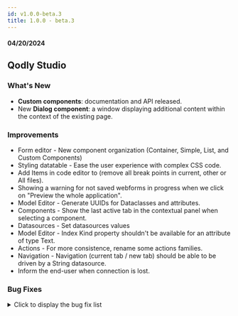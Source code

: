 ```yaml
---
id: v1.0.0-beta.3
title: 1.0.0 - beta.3
---
```



#### 04/20/2024

## Qodly Studio

<h3> What's New </h3>

- **Custom components**: documentation and API released.
- New **Dialog component**: a window displaying additional content within the context of the existing page.

<h3> Improvements </h3>

- Form editor - New component organization (Container, Simple, List, and Custom Components)
- Styling datatable - Ease the user experience with complex CSS code.
- Add Items in code editor to (remove all break points in current, other or All files).
- Showing a warning for not saved webforms in progress when we click on "Preview the whole application".
- Model Editor - Generate UUIDs for Dataclasses and attributes.
- Components - Show the last active tab in the contextual panel when selecting a component.
- Datasources - Set datasources values
- Model Editor - Index Kind property shouldn't be available for an attribute of type Text.
- Actions - For more consistence, rename some actions families.
- Navigation - Navigation (current tab / new tab) should be able to be driven by a String datasource.
- Inform the end-user when connection is lost.


<h3> Bug Fixes </h3>

<details><summary>Click to display the bug fix list</summary>

<!-- v0.21.7 to v0.25.1 -->
- Standard actions not showing up after project update.
- When having a selected element entity attached to the datatable the search/filtering doesn't work.
- Weird behavior when reloading selection after delete.
- Copy of the current element of a matrix to an entity datasource causing problem.
- The CSS class is currently being applied across all of Qodly Studio instead of just the Canvas.
- Dialogs - expand beyond a webform limits.
- The "privileges" word and icon are not correct in the roles & privileges tab's Menu.
- Collapse all button should be disabled if all folders are collapsed.
- No control of types when we set a value on datasource event OnChange.
- Text input - when updating an entity & selecting another one the previous entity value is still displayed on input focus.
- Executing a function that exists in an entity class not working on runtime.
- Confirmation Modal Missing in Outline Dialog Deletion.
- Number "0" not filled in an input component.
- Unsaved files popup message - Missing space for the message.
- We can create two dialogs with the same name.
- Sanity check - Set datasource value - Change the message.
- Events - the datasource input have a red error border in the navigation event.
- Custom component not uploaded.
- Modal not properly displayed (nested webform loaders).
- Selectbox onSelect events are not all triggered.
- Clear datasource is causing many issue when we call functions.
- Roles and Privileges - Qodly studio crash when we try to access to privileges.
- Events - we can type in the type of the standard actions and the dialog actions.
- Model editor - the datastore functions input doesn't have the right top-padding.
- Carousel component (custom component) not displayed in the list of components.
- Renaming a webform with symbols and numbers gives error pages.
- Upload Component: when you upload an image the width of the component change and affect the other components.
- Current / default values not showed when you open the webForm.
- Displaying a warning in the code about form toasts notifications.
- Model editor - the delete icon doesn't appear in the popup.
- Navigation - The datasource name is reseted when switching between Webform or External Link.
- Standard action - Clear on datasource of type image does not work.
- Set datasource value - New value for an object datasource is ignored.
- string should selected by default when we add hard coded parameter.
- Dialogs - Impossible to apply a CSS class to a component inside the dialog in the On Open action.
- Data Model - Date only property is not taken into account while rendering components.
- variable should be variant in function parameter.
- Webform loader not loading.
- Regression: Solid icons are not available in icon list.
- Filled Track of the Range Input Component has an incorrect value while choosing a value from a select input or a selectbox or both.
- Switch to webform editor / switch to text editor is no longer available.
- Matrix / Image component - The default image source is not displayed for the selected element.
- Data model - For a related entity attribute, the path property in model.4DModel is useless.
- We can't return to edit mode if we rename the webForm in preview mode.
- We can rename our webForms with incorrect values if we use rename in webForm contextual menu.
- Navigation - the type ahead not proposing entity.attributePath and object.attributePath.
- Strange matrix resizing issue in edition mode.
- The hardcoded value & external link options have the same icon which is confusing.
- The target of type datasource doesn't work as external value.
- The target webform loader is still displayed even after switching to external link option.
- When switching from hardcoded value to datasource the https: string is considered as a namespace (Navigation (current tab / new tab)).
- The close icon of the feedback dialog is not on the correct place.
- Component categories appear in Craft and Templates.
- The arrow size of the lists in properties panel is not correct.
- Qodly Demo navigation﻿ : 404 error.
- Model Editor - the cursor in the editor is above the function declaration when we create it from the Model Editor.
- Quit session / logout - Updating the roles.json with the Qodly studio UI removes the attribute forceLogin.
- The tab confirmed flag is lost when we reload a confirmed tab.
- Model Editor - The type of the attribute test should be relatedEntities instead of relatedEntity.
- The webforms are created with invalid names from the navigation event.
- when selecting a unit like center, scroll, none, repeat, auto for property like background, the unit is not checked for the first time
- Matrix - Select element attributes not updated on the matrix after being modified.

</details>
